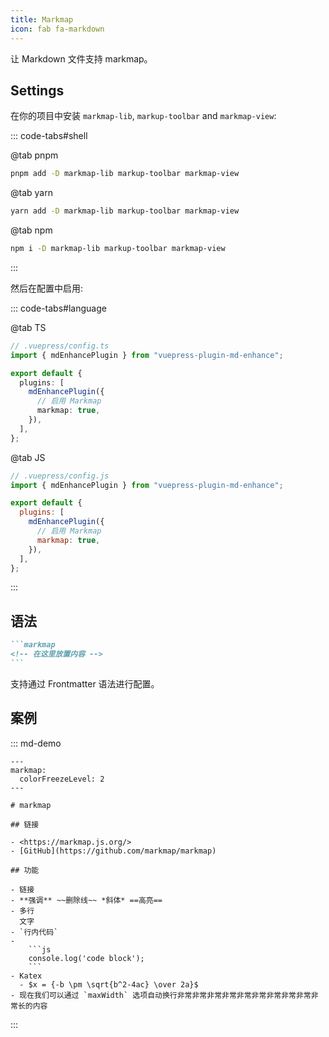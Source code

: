 ```yaml
---
title: Markmap
icon: fab fa-markdown
---
```


<!-- #region before -->

让 Markdown 文件支持 markmap。

<!-- more -->

## Settings

在你的项目中安装 `markmap-lib`, `markup-toolbar` and `markmap-view`:

::: code-tabs#shell

@tab pnpm

```bash
pnpm add -D markmap-lib markup-toolbar markmap-view
```

@tab yarn

```bash
yarn add -D markmap-lib markup-toolbar markmap-view
```

@tab npm

```bash
npm i -D markmap-lib markup-toolbar markmap-view
```

:::

然后在配置中启用:

<!-- #endregion before -->

::: code-tabs#language

@tab TS

```ts {8}
// .vuepress/config.ts
import { mdEnhancePlugin } from "vuepress-plugin-md-enhance";

export default {
  plugins: [
    mdEnhancePlugin({
      // 启用 Markmap
      markmap: true,
    }),
  ],
};
```

@tab JS

```js {8}
// .vuepress/config.js
import { mdEnhancePlugin } from "vuepress-plugin-md-enhance";

export default {
  plugins: [
    mdEnhancePlugin({
      // 启用 Markmap
      markmap: true,
    }),
  ],
};
```

:::

<!-- region after -->

## 语法

````md
```markmap
<!-- 在这里放置内容 -->
```
````

支持通过 Frontmatter 语法进行配置。

## 案例

::: md-demo

````markmap
---
markmap:
  colorFreezeLevel: 2
---

# markmap

## 链接

- <https://markmap.js.org/>
- [GitHub](https://github.com/markmap/markmap)

## 功能

- 链接
- **强调** ~~删除线~~ *斜体* ==高亮==
- 多行
  文字
- `行内代码`
-
    ```js
    console.log('code block');
    ```
- Katex
  - $x = {-b \pm \sqrt{b^2-4ac} \over 2a}$
- 现在我们可以通过 `maxWidth` 选项自动换行非常非常非常非常非常非常非常非常非常非常长的内容
````

:::
